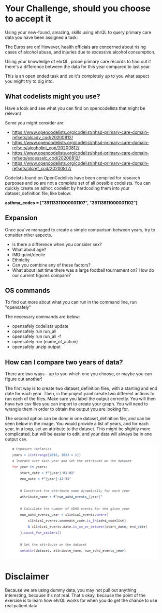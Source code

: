 # Your Challenge, should you choose to accept it
Using your new-found, amazing, skills using ehrQL to query primary care data you have been assigned a task:

The Euros are on!
However, health officials are concerned about rising cases of alcohol abuse, and injuries due to excessive alcohol consumption.

Using your knowledge of ehrQL, probe primary care records to find out if there's a difference between the data for this year compared to last year.

This is an open ended task and so it's completely up to you what aspect you might try to dig into.

## What codelists might you use?
Have a look and see what you can find on opencodelists that might be relevant

Some you might consider are
- https://www.opencodelists.org/codelist/nhsd-primary-care-domain-refsets/alcadv_cod/20200812/
- https://www.opencodelists.org/codelist/nhsd-primary-care-domain-refsets/alcoholint_cod/20200812/
- https://www.opencodelists.org/codelist/nhsd-primary-care-domain-refsets/excessalc_cod/20200812/
- https://www.opencodelists.org/codelist/nhsd-primary-care-domain-refsets/alcref_cod/20200812/

Codelists found on OpenCodelists have been compiled for research purposes and so are not a complete set of all possible codelists. You can quickly create an adhoc codelist by hardcoding them into your dataset_definition file, like below:

**asthma_codes = ["39113311000001107", "39113611000001102"]**

## Expansion

Once you've managed to create a simple comparison between years, try to consider other aspects.

- Is there a difference when you consider sex?
- What about age?
- IMD quint/decile
- Ethnicity
- Can you combine any of these factors?
- What about last time there was a large football tournament on? How do our current figures compare?

## OS commands

To find out more about what you can run in the command line, run "opensafely"

The necessary commands are below:

- opensafely codelists update
- opensafely run run_all
- opensafely run run_all -f
- opensafely run {name_of_action}
- opensafely unzip output

## How can I compare two years of data?

There are two ways - up to you which one you choose, or maybe you can figure out another!

The first way is to create two dataset_definition files, with a starting and end date for each year.
Then, in the project.yaml create two different actions to run each of the files. Make sure you label the output correctly.
You will then have two csv files you can import to create your graph. You will need to wrangle them in order to obtain the output you are looking for.

The second option can be done in one dataset_definition file, and can be seen below in the image. You would provide a list of years, and for each year, in a loop, set an attribute to the dataset. This might be slightly more complicated, but will be easier to edit, and your data will always be in one output csv.

![](loop_years.png)


# Disclaimer
Because we are using dummy data, you may not pull out anything interesting, because it's not real. That's okay, because the point of the exercise is to learn how ehrQL works for when you do get the chance to use real patient data.
